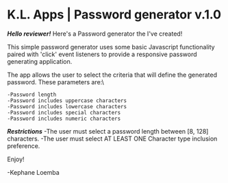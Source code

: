 # K.L. Apps | Password generator v.1.0

***Hello reviewer!***
Here's a Password generator the I've created!

This simple password generator uses some basic Javascript functionality paired with 'click' event listeners to provide a responsive password generating application.

The app allows the user to select the criteria that will define the generated password. These parameters are:\

    -Password length
    -Password includes uppercase characters
    -Password includes lowercase characters
    -Password includes special characters
    -Password includes numeric characters

***Restrictions***
    -The user must select a password length between [8, 128] characters.
    -The user must select AT LEAST ONE Character type inclusion preference.

Enjoy!

-Kephane Loemba

